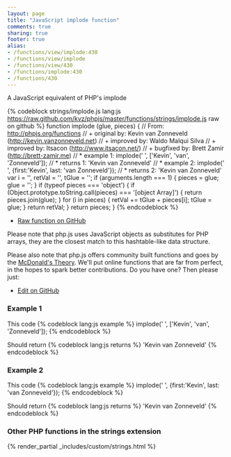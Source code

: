 ```yaml
---
layout: page
title: "JavaScript implode function"
comments: true
sharing: true
footer: true
alias:
- /functions/view/implode:430
- /functions/view/implode
- /functions/view/430
- /functions/implode:430
- /functions/430
---
```

<!-- Generated by Rakefile:build -->
A JavaScript equivalent of PHP's implode

{% codeblock strings/implode.js lang:js https://raw.github.com/kvz/phpjs/master/functions/strings/implode.js raw on github %}
function implode (glue, pieces) {
  // From: http://phpjs.org/functions
  // +   original by: Kevin van Zonneveld (http://kevin.vanzonneveld.net)
  // +   improved by: Waldo Malqui Silva
  // +   improved by: Itsacon (http://www.itsacon.net/)
  // +   bugfixed by: Brett Zamir (http://brett-zamir.me)
  // *     example 1: implode(' ', ['Kevin', 'van', 'Zonneveld']);
  // *     returns 1: 'Kevin van Zonneveld'
  // *     example 2: implode(' ', {first:'Kevin', last: 'van Zonneveld'});
  // *     returns 2: 'Kevin van Zonneveld'
  var i = '',
    retVal = '',
    tGlue = '';
  if (arguments.length === 1) {
    pieces = glue;
    glue = '';
  }
  if (typeof pieces === 'object') {
    if (Object.prototype.toString.call(pieces) === '[object Array]') {
      return pieces.join(glue);
    }
    for (i in pieces) {
      retVal += tGlue + pieces[i];
      tGlue = glue;
    }
    return retVal;
  }
  return pieces;
}
{% endcodeblock %}

 - [Raw function on GitHub](https://github.com/kvz/phpjs/blob/master/functions/strings/implode.js)

Please note that php.js uses JavaScript objects as substitutes for PHP arrays, they are 
the closest match to this hashtable-like data structure. 

Please also note that php.js offers community built functions and goes by the 
[McDonald's Theory](https://medium.com/what-i-learned-building/9216e1c9da7d). We'll put online 
functions that are far from perfect, in the hopes to spark better contributions. 
Do you have one? Then please just: 

 - [Edit on GitHub](https://github.com/kvz/phpjs/edit/master/functions/strings/implode.js)

### Example 1
This code
{% codeblock lang:js example %}
implode(' ', ['Kevin', 'van', 'Zonneveld']);
{% endcodeblock %}

Should return
{% codeblock lang:js returns %}
'Kevin van Zonneveld'
{% endcodeblock %}

### Example 2
This code
{% codeblock lang:js example %}
implode(' ', {first:'Kevin', last: 'van Zonneveld'});
{% endcodeblock %}

Should return
{% codeblock lang:js returns %}
'Kevin van Zonneveld'
{% endcodeblock %}


### Other PHP functions in the strings extension
{% render_partial _includes/custom/strings.html %}
